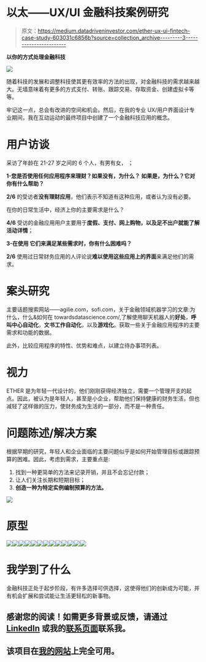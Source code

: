 # 以太——UX/UI 金融科技案例研究

> 原文：<https://medium.datadriveninvestor.com/ether-ux-ui-fintech-case-study-603031c6856b?source=collection_archive---------3----------------------->

**以你的方式处理金融科技**

![](img/3a53e7553d0754cef2b26bb8b231a473.png)

随着科技的发展和调整科技使其更有效率的方法的出现，对金融科技的需求越来越大。无墙意味着有更多的方式支付、转账、跟踪交易、存取资金、创建虚拟卡等等。

牢记这一点，总会有改进的空间和机会。然后，在我的专业 UX/用户界面设计专业期间，我在互动运动的最终项目中创建了一个金融科技应用的概念。

# 用户访谈

采访了年龄在 21-27 岁之间的 6 个人，有男有女，
；

**1-您是否使用任何应用程序来理财？如果没有，为什么？
如果是，为什么？它对你有什么帮助？**

**2/6** 的受访者**没有理财应用**，他们表示不知道有这种应用，或者认为没有必要。

在你的日常生活中，经济上你的主要需求是什么？

**4/6** 受访的金融应用用户主要用于**度假、支付、网上购物，以及足不出户就能了解活动详情**；

**3-在使用
它们来满足某些需求时，你有什么困难吗？**

**2/6** 使用过日常财务应用的人评论说**难以使用这些应用上的界面**来满足他们的需求。

# 案头研究

主要话题搜索网站——agilie.com，sofi.com，关于金融领域机器学习的文章:为什么，什么&如何在 towardsdatascience.com/,了解使用聊天机器人的**好处**，**呼叫中心自动化**，**文书工作自动化**，以及**游戏化**。获取一些关于金融应用程序的主要需求和功能的数据。

此外，比较应用程序的特性、优势和难点，以建立待办事项列表。

# 视力

ETHER 是为年轻一代设计的，他们刚刚获得经济独立，需要一个管理开支的起点。因此，被认为是年轻人，甚至是小企业，帮助他们保持健康的财务生活，但也减轻了这样做的压力，使财务成为生活的一部分，而不是一种责任。

# 问题陈述/解决方案

根据早期的研究，年轻人和企业面临的主要问题似乎是如何开始管理目标或跟踪预算的困难。因此，考虑到需求，主要重点是:

1.  找到一种更简单的方法来记录开销，并且不会忘记付款；
2.  让人们关注长期和短期目标；
3.  **创造一种为特定实例编制预算的方法。**

![](img/992813d114d558846962aea5d0e1bc93.png)

# 原型

![](img/b393441d6fa0c8c9e22a9999ac8069e3.png)![](img/42fb21129b74636e921d4f15d1881bac.png)![](img/dd3b7d46398add09455714e2b8f61955.png)![](img/df4ad09e15eb0ef6fd0198deaea5e7ce.png)![](img/5a3ed2354b4ebc36cdbcd46d8a3680d6.png)![](img/1c443981ecfbbe6a25624ba336491375.png)![](img/a096adcc12c7a18dec3c67f726da1b85.png)![](img/31d36ec903cc645f96a755020fb3a890.png)![](img/8cb65d91cd3400a718a7f240b54afec9.png)![](img/03b75348a2fc3751e739be206b74acac.png)![](img/8d14dda815209c5fb62512d1ebfa29be.png)![](img/001cc008d22a81de2acc324b5f984735.png)![](img/6abe37350fee8f022256e1591cd43a3a.png)

# 我学到了什么

金融科技正处于起步阶段，有许多选择可供选择，这使得他们的创新成为可能，并有机会扩展和尝试能让生活更轻松的新事物。

## 感谢您的阅读！如需更多背景或反馈，请通过 [LinkedIn](https://www.linkedin.com/in/minesribeiro/) 或我的[联系页面](http://www.inesribeiro.pt/contact)联系我。

## 该项目在[我的网站](https://inesribeiro.pt/ether)上完全可用。